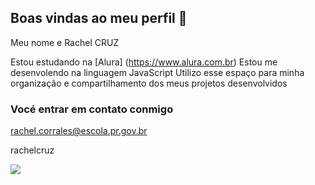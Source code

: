 ## Boas vindas ao meu perfil 💙

Meu nome e Rachel CRUZ 

Estou estudando na [Alura] (https://www.alura.com.br) 
Estou me desenvolendo na linguagem JavaScript
Utilizo esse espaço para minha organização e compartilhamento dos meus projetos desenvolvidos 

### Vocé entrar em contato conmigo 

rachel.corrales@escola.pr.gov.br

rachelcruz

![](https://media.tenor.com/qX8lb07Vb4oAAAAi/naruto.gif)



